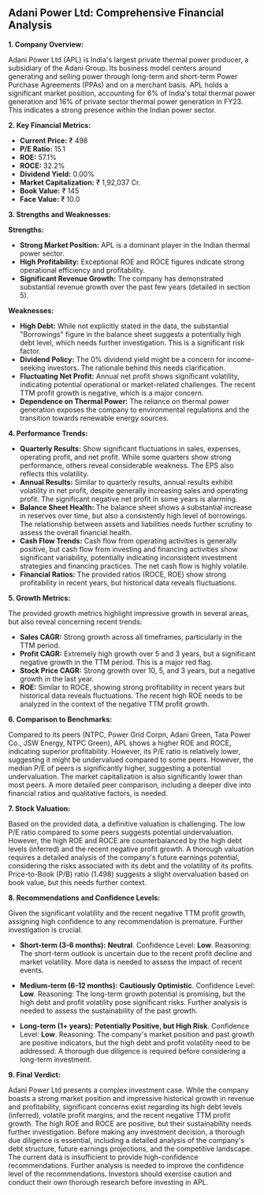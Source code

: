 ## Adani Power Ltd: Comprehensive Financial Analysis

**1. Company Overview:**

Adani Power Ltd (APL) is India's largest private thermal power producer, a subsidiary of the Adani Group.  Its business model centers around generating and selling power through long-term and short-term Power Purchase Agreements (PPAs) and on a merchant basis.  APL holds a significant market position, accounting for 6% of India's total thermal power generation and 16% of private sector thermal power generation in FY23.  This indicates a strong presence within the Indian power sector.

**2. Key Financial Metrics:**

* **Current Price:** ₹ 498
* **P/E Ratio:** 15.1
* **ROE:** 57.1%
* **ROCE:** 32.2%
* **Dividend Yield:** 0.00%
* **Market Capitalization:** ₹ 1,92,037 Cr.
* **Book Value:** ₹ 145
* **Face Value:** ₹ 10.0

**3. Strengths and Weaknesses:**

**Strengths:**

* **Strong Market Position:** APL is a dominant player in the Indian thermal power sector.
* **High Profitability:**  Exceptional ROE and ROCE figures indicate strong operational efficiency and profitability.
* **Significant Revenue Growth:**  The company has demonstrated substantial revenue growth over the past few years (detailed in section 5).

**Weaknesses:**

* **High Debt:** While not explicitly stated in the data, the substantial "Borrowings" figure in the balance sheet suggests a potentially high debt level, which needs further investigation.  This is a significant risk factor.
* **Dividend Policy:** The 0% dividend yield might be a concern for income-seeking investors.  The rationale behind this needs clarification.
* **Fluctuating Net Profit:**  Annual net profit shows significant volatility, indicating potential operational or market-related challenges.  The recent TTM profit growth is negative, which is a major concern.
* **Dependence on Thermal Power:**  The reliance on thermal power generation exposes the company to environmental regulations and the transition towards renewable energy sources.


**4. Performance Trends:**

* **Quarterly Results:** Show significant fluctuations in sales, expenses, operating profit, and net profit.  While some quarters show strong performance, others reveal considerable weakness.  The EPS also reflects this volatility.
* **Annual Results:**  Similar to quarterly results, annual results exhibit volatility in net profit, despite generally increasing sales and operating profit.  The significant negative net profit in some years is alarming.
* **Balance Sheet Health:**  The balance sheet shows a substantial increase in reserves over time, but also a consistently high level of borrowings.  The relationship between assets and liabilities needs further scrutiny to assess the overall financial health.
* **Cash Flow Trends:**  Cash flow from operating activities is generally positive, but cash flow from investing and financing activities show significant variability, potentially indicating inconsistent investment strategies and financing practices.  The net cash flow is highly volatile.
* **Financial Ratios:**  The provided ratios (ROCE, ROE) show strong profitability in recent years, but historical data reveals fluctuations.

**5. Growth Metrics:**

The provided growth metrics highlight impressive growth in several areas, but also reveal concerning recent trends:

* **Sales CAGR:** Strong growth across all timeframes, particularly in the TTM period.
* **Profit CAGR:**  Extremely high growth over 5 and 3 years, but a significant negative growth in the TTM period. This is a major red flag.
* **Stock Price CAGR:**  Strong growth over 10, 5, and 3 years, but a negative growth in the last year.
* **ROE:**  Similar to ROCE, showing strong profitability in recent years but historical data reveals fluctuations.  The recent high ROE needs to be analyzed in the context of the negative TTM profit growth.


**6. Comparison to Benchmarks:**

Compared to its peers (NTPC, Power Grid Corpn, Adani Green, Tata Power Co., JSW Energy, NTPC Green), APL shows a higher ROE and ROCE, indicating superior profitability. However, its P/E ratio is relatively lower, suggesting it might be undervalued compared to some peers.  However, the median P/E of peers is significantly higher, suggesting a potential undervaluation.  The market capitalization is also significantly lower than most peers.  A more detailed peer comparison, including a deeper dive into financial ratios and qualitative factors, is needed.

**7. Stock Valuation:**

Based on the provided data, a definitive valuation is challenging.  The low P/E ratio compared to some peers suggests potential undervaluation. However, the high ROE and ROCE are counterbalanced by the high debt levels (inferred) and the recent negative profit growth.  A thorough valuation requires a detailed analysis of the company's future earnings potential, considering the risks associated with its debt and the volatility of its profits.  Price-to-Book (P/B) ratio (1.498) suggests a slight overvaluation based on book value, but this needs further context.

**8. Recommendations and Confidence Levels:**

Given the significant volatility and the recent negative TTM profit growth, assigning high confidence to any recommendation is premature.  Further investigation is crucial.

* **Short-term (3-6 months):**  **Neutral**.  Confidence Level: **Low**.  Reasoning:  The short-term outlook is uncertain due to the recent profit decline and market volatility.  More data is needed to assess the impact of recent events.

* **Medium-term (6-12 months):**  **Cautiously Optimistic**. Confidence Level: **Low**. Reasoning:  The long-term growth potential is promising, but the high debt and profit volatility pose significant risks.  Further analysis is needed to assess the sustainability of the past growth.

* **Long-term (1+ years):**  **Potentially Positive, but High Risk**. Confidence Level: **Low**. Reasoning:  The company's market position and past growth are positive indicators, but the high debt and profit volatility need to be addressed.  A thorough due diligence is required before considering a long-term investment.


**9. Final Verdict:**

Adani Power Ltd presents a complex investment case. While the company boasts a strong market position and impressive historical growth in revenue and profitability, significant concerns exist regarding its high debt levels (inferred), volatile profit margins, and the recent negative TTM profit growth.  The high ROE and ROCE are positive, but their sustainability needs further investigation.  Before making any investment decision, a thorough due diligence is essential, including a detailed analysis of the company's debt structure, future earnings projections, and the competitive landscape.  The current data is insufficient to provide high-confidence recommendations.  Further analysis is needed to improve the confidence level of the recommendations.  Investors should exercise caution and conduct their own thorough research before investing in APL.
